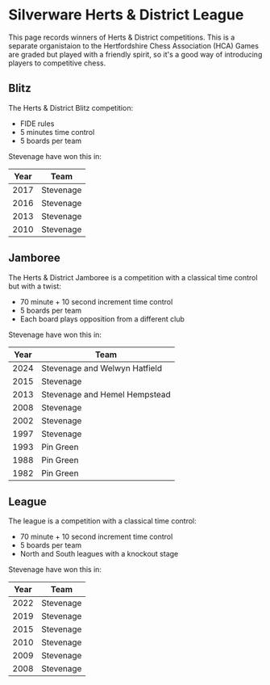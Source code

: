 # Silverware Herts & District League

This page records winners of Herts & District competitions. This is
a separate organistaion to the Hertfordshire Chess Association (HCA)
Games are graded but played with a friendly spirit, so it's a good
way of introducing players to competitive chess.

## Blitz

The Herts & District Blitz competition:

- FIDE rules
- 5 minutes time control
- 5 boards per team

Stevenage have won this in:

| Year | Team |
| ----------- | ----------- |
| 2017 | Stevenage |
| 2016 | Stevenage |
| 2013 | Stevenage |
| 2010 | Stevenage |

## Jamboree

The Herts & District Jamboree is a competition with a classical time control but with a twist:

- 70 minute + 10 second increment time control
- 5 boards per team
- Each board plays opposition from a different club

Stevenage have won this in:

| Year | Team |
| ----------- | ----------- |
| 2024 | Stevenage and Welwyn Hatfield |
| 2015 | Stevenage |
| 2013 | Stevenage and Hemel Hempstead |
| 2008 | Stevenage |
| 2002 | Stevenage |
| 1997 | Stevenage |
| 1993 | Pin Green |
| 1988 | Pin Green |
| 1982 | Pin Green |

## League

The league is a competition with a classical time control:

- 70 minute + 10 second increment time control
- 5 boards per team
- North and South leagues with a knockout stage

Stevenage have won this in:

| Year | Team |
| ----------- | ----------- |
| 2022 | Stevenage |
| 2019 | Stevenage |
| 2015 | Stevenage |
| 2010 | Stevenage |
| 2009 | Stevenage |
| 2008 | Stevenage |
